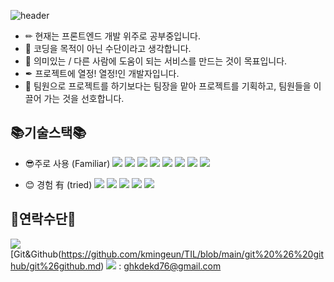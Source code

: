 ![header](https://capsule-render.vercel.app/api?type=waving&color=auto&height=200&section=header&text=Geun's%20Profile&fontSize=50&animation=fadeIn&fontAlignY=38&desc=Welcome%20to%20my%20Profile%20&descAlignY=51&descAlign=62)

* ✏ 현재는 프론트엔드 개발 위주로 공부중입니다.
* 🔑 코딩을 목적이 아닌 수단이라고 생각합니다.
* 🎨 의미있는 / 다른 사람에 도움이 되는 서비스를 만드는 것이 목표입니다.
* ✒ 프로젝트에 열정! 열정!인 개발자입니다.
* 👅 팀원으로 프로젝트를 하기보다는 팀장을 맡아 프로젝트를 기획하고, 팀원들을 이끌어 가는 것을 선호합니다. 

## 📚기술스택📚

* 😎주로 사용 (Familiar) <img src="https://img.shields.io/badge/git-F05032?style=for-the-badge&logo=Git&logoColor=white"> <img src="https://img.shields.io/badge/github-181717?style=for-the-badge&logo=Github&logoColor=white"> <img src="https://img.shields.io/badge/html-E34F26?style=for-the-badge&logo=html5&logoColor=white"> <img src="https://img.shields.io/badge/CSS-1572B6?style=for-the-badge&logo=CSS3&logoColor=white"> <img src="https://img.shields.io/badge/javascript-F7DF1E?style=for-the-badge&logo=javascript&logoColor=white"> <img src="https://img.shields.io/badge/VUE.js-4FC08D?style=for-the-badge&logo=VUE.js&logoColor=white"> <img src="https://img.shields.io/badge/React-61DAFB?style=for-the-badge&logo=React&logoColor=white"> <img src="https://img.shields.io/badge/Tailwind CSS-06B6D4?style=for-the-badge&logo=Tailwind CSS&logoColor=white"> 

* 😊 경험 有 (tried) <img src="https://img.shields.io/badge/TypeScript-3178C6?style=for-the-badge&logo=TypeScript&logoColor=white"> <img src="https://img.shields.io/badge/Node.js-339933?style=for-the-badge&logo=Node.js&logoColor=white">  <img src="https://img.shields.io/badge/MySQL-4479A1?style=for-the-badge&logo=MySQL&logoColor=white"> <img src="https://img.shields.io/badge/MySQL-4479A1?style=for-the-badge&logo=MySQL&logoColor=white"> <img src="https://img.shields.io/badge/Docker-2496ED?style=for-the-badge&logo=Docker&logoColor=white">

## 📢연락수단📢

<img src="https://img.shields.io/badge/github-181717?style=for-the-badge&logo=Github&logoColor=white"> [Git&Github(https://github.com/kmingeun/TIL/blob/main/git%20%26%20github/git%26github.md)
<img src="https://img.shields.io/badge/Gmail-EA4335?style=for-the-badge&logo=Gmail&logoColor=white"> : ghkdekd76@gmail.com


